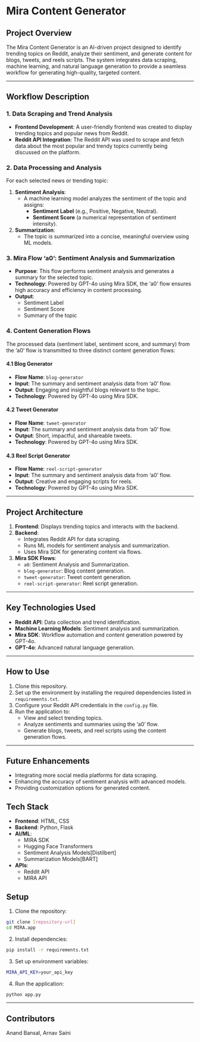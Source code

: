 
# Mira Content Generator

## Project Overview

The Mira Content Generator is an AI-driven project designed to identify trending topics on Reddit, analyze their sentiment, and generate content for blogs, tweets, and reels scripts. The system integrates data scraping, machine learning, and natural language generation to provide a seamless workflow for generating high-quality, targeted content.

---

## Workflow Description

### 1. Data Scraping and Trend Analysis
- **Frontend Development**: A user-friendly frontend was created to display trending topics and popular news from Reddit.
- **Reddit API Integration**: The Reddit API was used to scrape and fetch data about the most popular and trendy topics currently being discussed on the platform.

### 2. Data Processing and Analysis
For each selected news or trending topic:
1. **Sentiment Analysis**:
   - A machine learning model analyzes the sentiment of the topic and assigns:
     - **Sentiment Label** (e.g., Positive, Negative, Neutral).
     - **Sentiment Score** (a numerical representation of sentiment intensity).
2. **Summarization**:
   - The topic is summarized into a concise, meaningful overview using ML models.

### 3. Mira Flow ‘a0’: Sentiment Analysis and Summarization
- **Purpose**: This flow performs sentiment analysis and generates a summary for the selected topic.
- **Technology**: Powered by GPT-4o using Mira SDK, the ‘a0’ flow ensures high accuracy and efficiency in content processing.
- **Output**:
  - Sentiment Label
  - Sentiment Score
  - Summary of the topic

### 4. Content Generation Flows
The processed data (sentiment label, sentiment score, and summary) from the ‘a0’ flow is transmitted to three distinct content generation flows:

#### 4.1 Blog Generator
- **Flow Name**: `blog-generator`
- **Input**: The summary and sentiment analysis data from ‘a0’ flow.
- **Output**: Engaging and insightful blogs relevant to the topic.
- **Technology**: Powered by GPT-4o using Mira SDK.

#### 4.2 Tweet Generator
- **Flow Name**: `tweet-generator`
- **Input**: The summary and sentiment analysis data from ‘a0’ flow.
- **Output**: Short, impactful, and shareable tweets.
- **Technology**: Powered by GPT-4o using Mira SDK.

#### 4.3 Reel Script Generator
- **Flow Name**: `reel-script-generator`
- **Input**: The summary and sentiment analysis data from ‘a0’ flow.
- **Output**: Creative and engaging scripts for reels.
- **Technology**: Powered by GPT-4o using Mira SDK.

---

## Project Architecture
1. **Frontend**: Displays trending topics and interacts with the backend.
2. **Backend**:
   - Integrates Reddit API for data scraping.
   - Runs ML models for sentiment analysis and summarization.
   - Uses Mira SDK for generating content via flows.
3. **Mira SDK Flows**:
   - `a0`: Sentiment Analysis and Summarization.
   - `blog-generator`: Blog content generation.
   - `tweet-generator`: Tweet content generation.
   - `reel-script-generator`: Reel script generation.

---

## Key Technologies Used
- **Reddit API**: Data collection and trend identification.
- **Machine Learning Models**: Sentiment analysis and summarization.
- **Mira SDK**: Workflow automation and content generation powered by GPT-4o.
- **GPT-4o**: Advanced natural language generation.

---

## How to Use
1. Clone this repository.
2. Set up the environment by installing the required dependencies listed in `requirements.txt`.
3. Configure your Reddit API credentials in the `config.py` file.
4. Run the application to:
   - View and select trending topics.
   - Analyze sentiments and summaries using the ‘a0’ flow.
   - Generate blogs, tweets, and reel scripts using the content generation flows.

---

## Future Enhancements
- Integrating more social media platforms for data scraping.
- Enhancing the accuracy of sentiment analysis with advanced models.
- Providing customization options for generated content.


## Tech Stack

- **Frontend**: HTML, CSS
- **Backend**: Python, Flask
- **AI/ML**: 
  - MIRA SDK
  - Hugging Face Transformers
  - Sentiment Analysis Models[Distilbert]
  - Summarization Models[BART]
- **APIs**:
  - Reddit API
  - MIRA API

## Setup

1. Clone the repository:
```bash
git clone [repository-url]
cd MIRA.app
```

2. Install dependencies:
```bash
pip install -r requirements.txt
```

3. Set up environment variables:
```bash
MIRA_API_KEY=your_api_key
```

4. Run the application:
```bash
python app.py
```


---

## Contributors
Anand Bansal, Arnav Saini


